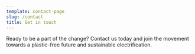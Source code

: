 ```yaml
---
template: contact-page
slug: /contact
title: Get in touch
---
```

Ready to be a part of the change? Contact us today and join the movement towards a plastic-free future and sustainable electrification.